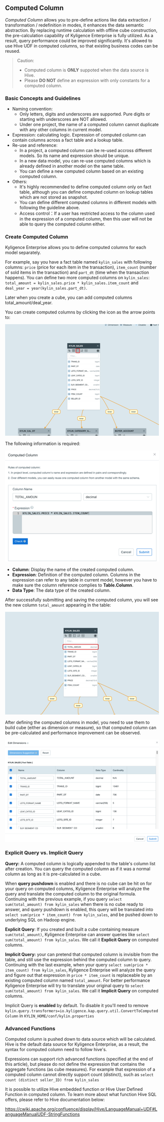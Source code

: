## Computed Column

*Computed Column* allows you to pre-define actions like data extraction / transformation / redefinition in modes, it enhances the data semantic abstraction. By replacing runtime calculation with offline cube construction, the pre-calculation capability of Kyligence Enterprise is fully utilized. As a result, query performance could be improved significantly. It's allowed to use Hive UDF in computed columns, so that existing business codes can be reused.

> Caution: 
>   - Computed column is **ONLY** suppoted when the data source is Hive.
>   - Please **DO NOT** define an expression with only constants for a computed column.

### Basic Concepts and Guidelines
- Naming convention:
  - Only letters, digits and underscores are supported. Pure digits or starting with underscores are NOT allowed.
  - Under one project, the name of a computed column cannot duplicate with any other columns in current model.
- Expression: calculating logic. Expression of computed column can contain columns across a fact table and a lookup table.
- Re-use and reference:
  - In a project, a computed column can be re-used accross different models. So its name and expression should be unique.
  - In a new data model, you can re-use computed columns which is already defined in another model on the same table. 
  - You can define a new computed column based on an existing computed column.
- Others:
  - It's highly recommended to define computed column only on fact table, although you can define computed column on lookup tables which are not stored as snapshot.
  - You can define different computed columns in different models with following the guideline above.
  - Access control：If a user has restricted access to the column used in the expression of a computed column, then this user will not be able to query the computed column either. 

### Create Computed Column

Kyligence Enterprise allows you to define computed columns for each model separately. 

For example, say you have a fact table named `kylin_sales` with following columns: `price` (price for each item in the transaction), `item_count` (number of sold items in the transaction) and `part_dt` (time when the transaction happens). You can define two more computed columns on `kylin_sales`: `total_amount = kylin_sales.price * kylin_sales.item_count` and `deal_year = year(kylin_sales.part_dt)`. 

Later when you create a cube, you can add computed columns total_amount/deal_year.

You can create computed columns by clicking the icon as the arrow points to:

![](images/computed_column_en.1.png)

The following information is required:

![](images/computed_column.en.png)

- **Column**: Display the name of the created computed column.
- **Expression**: Definition of the computed column. Columns in the expression can refer to any table in current model, however you have to make sure the column reference complies to **Table.Column**.
- **Data Type**: The data type of the created column.

After successfully submitting and saving the computed column, you will see the new column `total_amount` appearing in the table:

![](images/computed_column_en.4.png)

After defining the computed columns in model, you need to use them to build cube (either as dimension or measure), so that computed column can be pre-calculated and performance improvement can be observed.

![](images/computed_column_en.3.png)



### Explicit Query vs. Implicit Query

**Query:** A computed column is logically appended to the table's column list after creation. You can query the computed column as if it was a normal column as long as it is pre-calculated in a cube. 



When **query pushdown** is enabled and there is no cube can be hit on for your query on computed columns, Kyligence Enterprise will analyze the query and translate the computed column to the original formula. Continuing with the previous example, if you query `select sum(total_amount) from kylin_sales` when there is no cube ready to answer, and query pushdown is enabled, this query will be translated into `select sum(price * item_count) from kylin_sales`, and be pushed down to underlying SQL on Hadoop engine. 



**Explicit Query**: If you created and built a cube containing measure `sum(total_amount)`, Kyligence Enterprise can answer queries like `select sum(total_amount) from kylin_sales`. We call it **Explicit Query** on computed columns. 

**Implicit Query:** your can pretend that computed column is invisible from the table, and still use the expression behind the computed column to query. Continuing with the last example, when your query `select sum(price * item_count) from kylin_sales`, Kyligence Enterprise will analyze the query and figure out that expression in `price * item_count` is replaceable by an existing computed column named `total_amount`. For better performance Kyligence Enterprise will try to translate your original query to `select sum(total_amount) from kylin_sales`. We call it **Implicit Query** on computed columns.

Implicit Query is **enabled** by default. To disable it you'll need to remove `kylin.query.transformers=io.kyligence.kap.query.util.ConvertToComputedColumn` in `KYLIN_HOME/conf/kylin.properties`



### Advanced Functions

Computed column is pushed down to data source which will be calculated. Hive is the default data source for Kyligence Enterprise, as a result, the syntax for computed column need to follow hive's. 

Expressions can support rich advanced functions (specified at the end of this article), but please do not define the expression that contains the aggregate functions (as cube measures). For example that expression of a computed column cannot directly support count (distinct), such as `select count (distinct seller_ID) from kylin_sales`

It is possible to utilize Hive embedded function or Hive User Defined Function in computed column. To learn more about what function Hive SQL offers, please refer to Hive documentation below:

https://cwiki.apache.org/confluence/display/Hive/LanguageManual+UDF#LanguageManualUDF-StringFunctions

